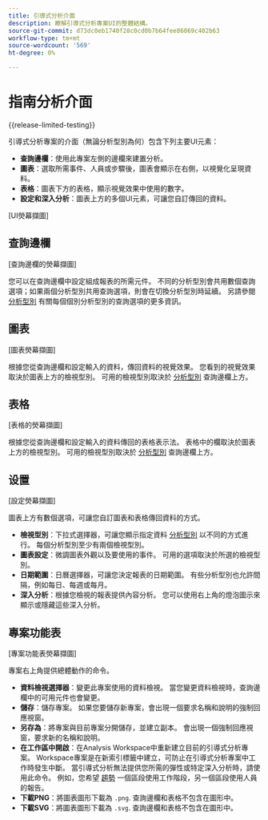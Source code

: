 ```yaml
---
title: 引導式分析介面
description: 瞭解引導式分析專案UI的整體結構。
source-git-commit: d73dc0eb1740f28c0cd0b7b64fee86069c402b63
workflow-type: tm+mt
source-wordcount: '569'
ht-degree: 0%

---
```


# 指南分析介面

{{release-limited-testing}}

引導式分析專案的介面（無論分析型別為何）包含下列主要UI元素：

* **查詢邊欄**：使用此專案左側的邊欄來建置分析。
* **圖表**：選取所需事件、人員或步驟後，圖表會顯示在右側，以視覺化呈現資料。
* **表格**：圖表下方的表格，顯示視覺效果中使用的數字。
* **設定和深入分析**：圖表上方的多個UI元素，可讓您自訂傳回的資料。

[UI熒幕擷圖]

## 查詢邊欄

[查詢邊欄的熒幕擷圖]

您可以在查詢邊欄中設定組成報表的所需元件。 不同的分析型別會共用數個查詢選項；如果兩個分析型別共用查詢選項，則會在切換分析型別時延續。 另請參閱 [分析型別](analysis-types/overview.md) 有關每個個別分析型別的查詢選項的更多資訊。

## 圖表

[圖表熒幕擷圖]

根據您從查詢邊欄和設定輸入的資料，傳回資料的視覺效果。 您看到的視覺效果取決於圖表上方的檢視型別。 可用的檢視型別取決於 [分析型別](analysis-types/overview.md) 查詢邊欄上方。

## 表格

[表格的熒幕擷圖]

根據您從查詢邊欄和設定輸入的資料傳回的表格表示法。 表格中的欄取決於圖表上方的檢視型別。 可用的檢視型別取決於 [分析型別](analysis-types/overview.md) 查詢邊欄上方。

## 设置

[設定熒幕擷圖]

圖表上方有數個選項，可讓您自訂圖表和表格傳回資料的方式。

* **檢視型別**：下拉式選擇器，可讓您顯示指定資料 [分析型別](analysis-types/overview.md) 以不同的方式進行。 每個分析型別至少有兩個檢視型別。
* **圖表設定**：微調圖表外觀以及要使用的事件。 可用的選項取決於所選的檢視型別。
* **日期範圍**：日曆選擇器，可讓您決定報表的日期範圍。 有些分析型別也允許間隔，例如每日、每週或每月。
* **深入分析**：根據您檢視的報表提供內容分析。 您可以使用右上角的燈泡圖示來顯示或隱藏這些深入分析。

## 專案功能表

[專案功能表熒幕擷圖]

專案右上角提供總體動作的命令。

* **資料檢視選擇器**：變更此專案使用的資料檢視。 當您變更資料檢視時，查詢邊欄中的可用元件也會變更。
* **儲存**：儲存專案。 如果您要儲存新專案，會出現一個要求名稱和說明的強制回應視窗。
* **另存為**：將專案與目前專案分開儲存，並建立副本。 會出現一個強制回應視窗，要求新的名稱和說明。
* **在工作區中開啟**：在Analysis Workspace中重新建立目前的引導式分析專案。 Workspace專案是在新索引標籤中建立，可防止在引導式分析專案中工作時發生中斷。 當引導式分析無法提供您所需的彈性或特定深入分析時，請使用此命令。 例如，您希望 [趨勢](analysis-types/trends.md) 一個區段使用工作階段，另一個區段使用人員的報告。
* **下載PNG**：將圖表圖形下載為 `.png`. 查詢邊欄和表格不包含在圖形中。
* **下載SVG**：將圖表圖形下載為 `.svg`. 查詢邊欄和表格不包含在圖形中。
